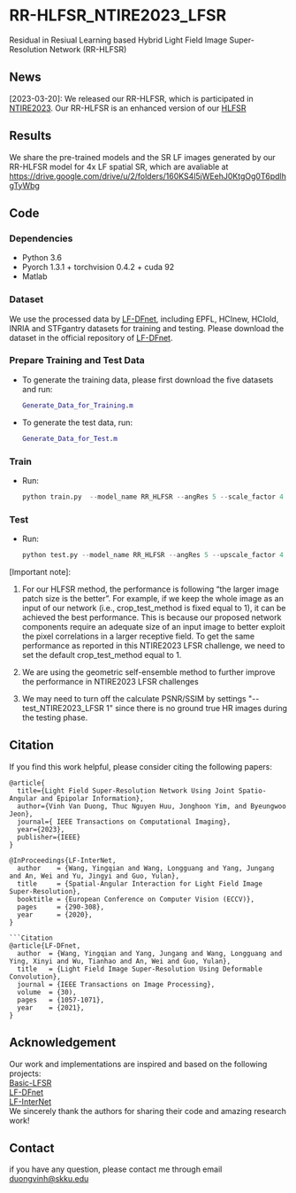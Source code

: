 # RR-HLFSR_NTIRE2023_LFSR
Residual in Resiual Learning based Hybrid Light Field Image Super-Resolution Network (RR-HLFSR)
## News
[2023-03-20]: We released our RR-HLFSR, which is participated in [NTIRE2023](https://cvlai.net/ntire/2023/). Our RR-HLFSR is an enhanced version of our [HLFSR](https://github.com/duongvinh/HLFSR-SSR)


## Results
We share the pre-trained models and the SR LF images generated by our RR-HLFSR model for 4x LF spatial SR, which are avaliable at https://drive.google.com/drive/u/2/folders/160KS4l5jWEehJ0KtgOg0T6pdlhgTyWbg

## Code
### Dependencies
* Python 3.6
* Pyorch 1.3.1 + torchvision 0.4.2 + cuda 92
* Matlab

### Dataset
We use the processed data by [LF-DFnet](https://ieeexplore.ieee.org/stamp/stamp.jsp?tp=&arnumber=9286855), including EPFL, HCInew, HCIold, INRIA and STFgantry datasets for training and testing. Please download the dataset in the official repository of [LF-DFnet](https://github.com/YingqianWang/LF-DFnet).

### Prepare Training and Test Data
* To generate the training data, please first download the five datasets and run:
  ```matlab
  Generate_Data_for_Training.m
* To generate the test data, run:
  ```matlab
  Generate_Data_for_Test.m
### Train
* Run:
  ```python
  python train.py  --model_name RR_HLFSR --angRes 5 --scale_factor 4 --n_groups 10 --n_blocks 15 --channels 64  --crop_test_method 3  
### Test
* Run:
  ```python
  python test.py --model_name RR_HLFSR --angRes 5 --upscale_factor 4 --n_groups 10 --n_blocks 15 --channels 64  --crop_test_method 1 --self_ensemble True  --model_path [pre-trained dir]
  
[Important note]: 

1) For our HLFSR method, the performance is following “the larger image patch size is the better”. For example, if we keep the whole image as an input of our network (i.e., crop_test_method is fixed equal to 1), it can be achieved the best performance. This is because our proposed network components require an adequate size of an input image to better exploit the pixel correlations in a larger receptive field. To get the same performance as reported in this NTIRE2023 LFSR challenge, we need to set the default crop_test_method equal to 1.

2) We are using the geometric self-ensemble method to further improve the performance in NTIRE2023 LFSR challenges

3) We may need to turn off the calculate PSNR/SSIM by settings "--test_NTIRE2023_LFSR 1" since there is no ground true HR images during the testing phase.
  
  
  
## Citation
If you find this work helpful, please consider citing the following papers:<br> 
```Citation
@article{
  title={Light Field Super-Resolution Network Using Joint Spatio-Angular and Epipolar Information},
  author={Vinh Van Duong, Thuc Nguyen Huu, Jonghoon Yim, and Byeungwoo Jeon},
  journal={ IEEE Transactions on Computational Imaging},
  year={2023},
  publisher={IEEE}
}
```
```Citation
@InProceedings{LF-InterNet,
  author    = {Wang, Yingqian and Wang, Longguang and Yang, Jungang and An, Wei and Yu, Jingyi and Guo, Yulan},
  title     = {Spatial-Angular Interaction for Light Field Image Super-Resolution},
  booktitle = {European Conference on Computer Vision (ECCV)},
  pages     = {290-308},
  year      = {2020},
}

```Citation
@article{LF-DFnet,
  author  = {Wang, Yingqian and Yang, Jungang and Wang, Longguang and Ying, Xinyi and Wu, Tianhao and An, Wei and Guo, Yulan},
  title   = {Light Field Image Super-Resolution Using Deformable Convolution},
  journal = {IEEE Transactions on Image Processing},
  volume  = {30),
  pages   = {1057-1071},
  year    = {2021},
}

```
## Acknowledgement
Our work and implementations are inspired and based on the following projects: <br> 
[Basic-LFSR](https://github.com/ZhengyuLiang24/BasicLFSR)<br> 
[LF-DFnet](https://github.com/YingqianWang/LF-DFnet)<br> 
[LF-InterNet](https://github.com/YingqianWang/LF-InterNet)<br>
We sincerely thank the authors for sharing their code and amazing research work!

## Contact
if you have any question, please contact me through email duongvinh@skku.edu
